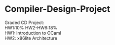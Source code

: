 # Compiler-Design-Project
Graded CD Project:\
HW1:10% HW2-HW6:18%\
HW1: Introduction to OCaml\
HW2: x86lite Architecture
